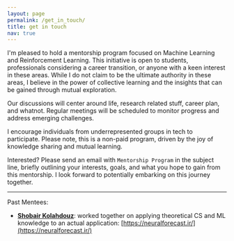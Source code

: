 ```yaml
---
layout: page
permalink: /get_in_touch/
title: get in touch
nav: true
---
```


I'm pleased to hold a mentorship program focused on Machine Learning and Reinforcement Learning. This initiative is open to students, professionals considering a career transition, or anyone with a keen interest in these areas. While I do not claim to be the ultimate authority in these areas, I believe in the power of collective learning and the insights that can be gained through mutual exploration.

Our discussions will center around life, research related stuff, career plan, and whatnot. Regular meetings will be scheduled to monitor progress and address emerging challenges.

I encourage individuals from underrepresented groups in tech to participate. Please note, this is a non-paid program, driven by the joy of knowledge sharing and mutual learning.

Interested? Please send an email with `Mentorship Program` in the subject line, briefly outlining your interests, goals, and what you hope to gain from this mentorship. I look forward to potentially embarking on this journey together.


----------------------------------------

Past Mentees:
- **[Shobair Kolahdouz](https://github.com/shobiiiii)**: worked together on applying theoretical CS and ML knowledge to an actual application: [https://neuralforecast.ir/](https://neuralforecast.ir/)